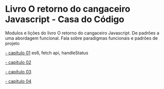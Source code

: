 # Livro O retorno do cangaceiro Javascript - Casa do Código 
Modulos e lições do livro O retorno do cangaceiro Javascript. De padrões a uma abordagem funcional. Fala sobre paradigmas funcionais e padrões de projeto

[- capítulo 01](https://github.com/gabrielmotroni-prog/livro-cangaceiro-js/tree/capitulo-01)
es6, fetch api, handleStatus

[- capítulo 02](https://github.com/gabrielmotroni-prog/livro-cangaceiro-js/tree/capitulo-01)

[- capítulo 03](https://github.com/gabrielmotroni-prog/livro-cangaceiro-js/tree/capitulo-01)

[- capítulo 04](https://github.com/gabrielmotroni-prog/livro-cangaceiro-js/tree/capitulo-01)
